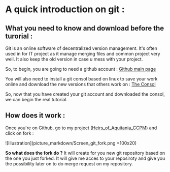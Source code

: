 # A quick introduction on git : 


## What you need to know and download before the turorial :

Git is an online software of decentralized version management. It's often used in for IT project as it manage merging files and common project very well. It also keep the old version in case u mess with your project.

So, to begin, you are going to need a github account :
<a href="http://github.com/" target="_blank">Github main page</a>

You will also need to install a git consol based on linux to save your work online and download the new versions that others work on : 
<a href="https://git-scm.com/download/win" target="_blank">The Consol</a>


So, now that you have created your git account and downloaded the consol, we can begin the real tutorial.

## How does it work :

Once you're on Github, go to my project (<a href="https://github.com/elisandreo/Heirs_of_Aquitenia_mp_CCPM" target="_blank">Heirs_of_Aquitania_CCPM</a>) and click on fork : 

![Illustration](picture_markdown/Screen_git_fork.png =100x20)

**So what does the fork do ?**
It will create for you new git repository based on the one you just forked. It will give me acces to your reposiroty and give you the possibility later on to do merge request on my repository.

